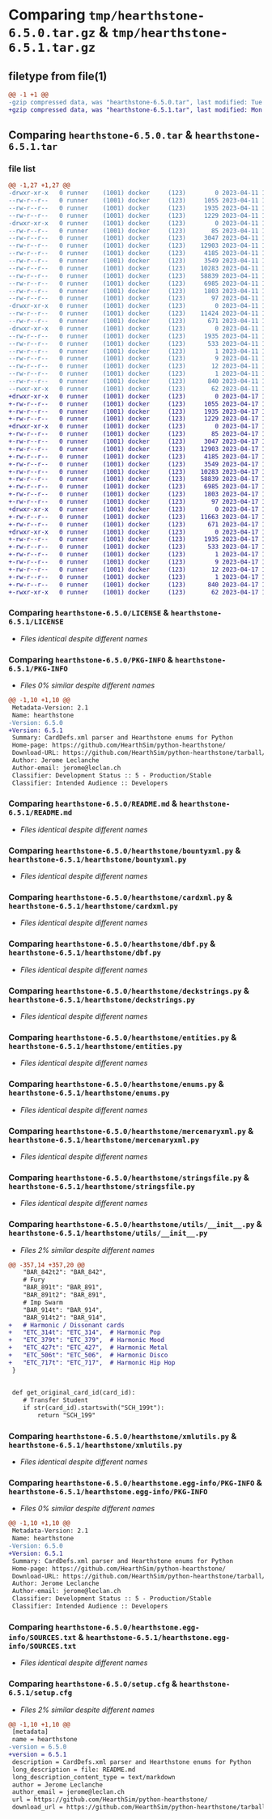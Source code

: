 # Comparing `tmp/hearthstone-6.5.0.tar.gz` & `tmp/hearthstone-6.5.1.tar.gz`

## filetype from file(1)

```diff
@@ -1 +1 @@
-gzip compressed data, was "hearthstone-6.5.0.tar", last modified: Tue Apr 11 17:10:50 2023, max compression
+gzip compressed data, was "hearthstone-6.5.1.tar", last modified: Mon Apr 17 18:43:07 2023, max compression
```

## Comparing `hearthstone-6.5.0.tar` & `hearthstone-6.5.1.tar`

### file list

```diff
@@ -1,27 +1,27 @@
-drwxr-xr-x   0 runner    (1001) docker     (123)        0 2023-04-11 17:10:50.447475 hearthstone-6.5.0/
--rw-r--r--   0 runner    (1001) docker     (123)     1055 2023-04-11 17:10:45.000000 hearthstone-6.5.0/LICENSE
--rw-r--r--   0 runner    (1001) docker     (123)     1935 2023-04-11 17:10:50.447475 hearthstone-6.5.0/PKG-INFO
--rw-r--r--   0 runner    (1001) docker     (123)     1229 2023-04-11 17:10:45.000000 hearthstone-6.5.0/README.md
-drwxr-xr-x   0 runner    (1001) docker     (123)        0 2023-04-11 17:10:50.447475 hearthstone-6.5.0/hearthstone/
--rw-r--r--   0 runner    (1001) docker     (123)       85 2023-04-11 17:10:45.000000 hearthstone-6.5.0/hearthstone/__init__.py
--rw-r--r--   0 runner    (1001) docker     (123)     3047 2023-04-11 17:10:45.000000 hearthstone-6.5.0/hearthstone/bountyxml.py
--rw-r--r--   0 runner    (1001) docker     (123)    12903 2023-04-11 17:10:45.000000 hearthstone-6.5.0/hearthstone/cardxml.py
--rw-r--r--   0 runner    (1001) docker     (123)     4185 2023-04-11 17:10:45.000000 hearthstone-6.5.0/hearthstone/dbf.py
--rw-r--r--   0 runner    (1001) docker     (123)     3549 2023-04-11 17:10:45.000000 hearthstone-6.5.0/hearthstone/deckstrings.py
--rw-r--r--   0 runner    (1001) docker     (123)    10283 2023-04-11 17:10:45.000000 hearthstone-6.5.0/hearthstone/entities.py
--rw-r--r--   0 runner    (1001) docker     (123)    58839 2023-04-11 17:10:45.000000 hearthstone-6.5.0/hearthstone/enums.py
--rw-r--r--   0 runner    (1001) docker     (123)     6985 2023-04-11 17:10:45.000000 hearthstone-6.5.0/hearthstone/mercenaryxml.py
--rw-r--r--   0 runner    (1001) docker     (123)     1803 2023-04-11 17:10:45.000000 hearthstone-6.5.0/hearthstone/stringsfile.py
--rw-r--r--   0 runner    (1001) docker     (123)       97 2023-04-11 17:10:45.000000 hearthstone-6.5.0/hearthstone/types.py
-drwxr-xr-x   0 runner    (1001) docker     (123)        0 2023-04-11 17:10:50.447475 hearthstone-6.5.0/hearthstone/utils/
--rw-r--r--   0 runner    (1001) docker     (123)    11424 2023-04-11 17:10:45.000000 hearthstone-6.5.0/hearthstone/utils/__init__.py
--rw-r--r--   0 runner    (1001) docker     (123)      671 2023-04-11 17:10:45.000000 hearthstone-6.5.0/hearthstone/xmlutils.py
-drwxr-xr-x   0 runner    (1001) docker     (123)        0 2023-04-11 17:10:50.447475 hearthstone-6.5.0/hearthstone.egg-info/
--rw-r--r--   0 runner    (1001) docker     (123)     1935 2023-04-11 17:10:50.000000 hearthstone-6.5.0/hearthstone.egg-info/PKG-INFO
--rw-r--r--   0 runner    (1001) docker     (123)      533 2023-04-11 17:10:50.000000 hearthstone-6.5.0/hearthstone.egg-info/SOURCES.txt
--rw-r--r--   0 runner    (1001) docker     (123)        1 2023-04-11 17:10:50.000000 hearthstone-6.5.0/hearthstone.egg-info/dependency_links.txt
--rw-r--r--   0 runner    (1001) docker     (123)        9 2023-04-11 17:10:50.000000 hearthstone-6.5.0/hearthstone.egg-info/requires.txt
--rw-r--r--   0 runner    (1001) docker     (123)       12 2023-04-11 17:10:50.000000 hearthstone-6.5.0/hearthstone.egg-info/top_level.txt
--rw-r--r--   0 runner    (1001) docker     (123)        1 2023-04-11 17:10:50.000000 hearthstone-6.5.0/hearthstone.egg-info/zip-safe
--rw-r--r--   0 runner    (1001) docker     (123)      840 2023-04-11 17:10:50.447475 hearthstone-6.5.0/setup.cfg
--rwxr-xr-x   0 runner    (1001) docker     (123)       62 2023-04-11 17:10:45.000000 hearthstone-6.5.0/setup.py
+drwxr-xr-x   0 runner    (1001) docker     (123)        0 2023-04-17 18:43:07.991585 hearthstone-6.5.1/
+-rw-r--r--   0 runner    (1001) docker     (123)     1055 2023-04-17 18:43:02.000000 hearthstone-6.5.1/LICENSE
+-rw-r--r--   0 runner    (1001) docker     (123)     1935 2023-04-17 18:43:07.991585 hearthstone-6.5.1/PKG-INFO
+-rw-r--r--   0 runner    (1001) docker     (123)     1229 2023-04-17 18:43:02.000000 hearthstone-6.5.1/README.md
+drwxr-xr-x   0 runner    (1001) docker     (123)        0 2023-04-17 18:43:07.991585 hearthstone-6.5.1/hearthstone/
+-rw-r--r--   0 runner    (1001) docker     (123)       85 2023-04-17 18:43:02.000000 hearthstone-6.5.1/hearthstone/__init__.py
+-rw-r--r--   0 runner    (1001) docker     (123)     3047 2023-04-17 18:43:02.000000 hearthstone-6.5.1/hearthstone/bountyxml.py
+-rw-r--r--   0 runner    (1001) docker     (123)    12903 2023-04-17 18:43:02.000000 hearthstone-6.5.1/hearthstone/cardxml.py
+-rw-r--r--   0 runner    (1001) docker     (123)     4185 2023-04-17 18:43:02.000000 hearthstone-6.5.1/hearthstone/dbf.py
+-rw-r--r--   0 runner    (1001) docker     (123)     3549 2023-04-17 18:43:02.000000 hearthstone-6.5.1/hearthstone/deckstrings.py
+-rw-r--r--   0 runner    (1001) docker     (123)    10283 2023-04-17 18:43:02.000000 hearthstone-6.5.1/hearthstone/entities.py
+-rw-r--r--   0 runner    (1001) docker     (123)    58839 2023-04-17 18:43:02.000000 hearthstone-6.5.1/hearthstone/enums.py
+-rw-r--r--   0 runner    (1001) docker     (123)     6985 2023-04-17 18:43:02.000000 hearthstone-6.5.1/hearthstone/mercenaryxml.py
+-rw-r--r--   0 runner    (1001) docker     (123)     1803 2023-04-17 18:43:02.000000 hearthstone-6.5.1/hearthstone/stringsfile.py
+-rw-r--r--   0 runner    (1001) docker     (123)       97 2023-04-17 18:43:02.000000 hearthstone-6.5.1/hearthstone/types.py
+drwxr-xr-x   0 runner    (1001) docker     (123)        0 2023-04-17 18:43:07.991585 hearthstone-6.5.1/hearthstone/utils/
+-rw-r--r--   0 runner    (1001) docker     (123)    11663 2023-04-17 18:43:02.000000 hearthstone-6.5.1/hearthstone/utils/__init__.py
+-rw-r--r--   0 runner    (1001) docker     (123)      671 2023-04-17 18:43:02.000000 hearthstone-6.5.1/hearthstone/xmlutils.py
+drwxr-xr-x   0 runner    (1001) docker     (123)        0 2023-04-17 18:43:07.991585 hearthstone-6.5.1/hearthstone.egg-info/
+-rw-r--r--   0 runner    (1001) docker     (123)     1935 2023-04-17 18:43:07.000000 hearthstone-6.5.1/hearthstone.egg-info/PKG-INFO
+-rw-r--r--   0 runner    (1001) docker     (123)      533 2023-04-17 18:43:07.000000 hearthstone-6.5.1/hearthstone.egg-info/SOURCES.txt
+-rw-r--r--   0 runner    (1001) docker     (123)        1 2023-04-17 18:43:07.000000 hearthstone-6.5.1/hearthstone.egg-info/dependency_links.txt
+-rw-r--r--   0 runner    (1001) docker     (123)        9 2023-04-17 18:43:07.000000 hearthstone-6.5.1/hearthstone.egg-info/requires.txt
+-rw-r--r--   0 runner    (1001) docker     (123)       12 2023-04-17 18:43:07.000000 hearthstone-6.5.1/hearthstone.egg-info/top_level.txt
+-rw-r--r--   0 runner    (1001) docker     (123)        1 2023-04-17 18:43:07.000000 hearthstone-6.5.1/hearthstone.egg-info/zip-safe
+-rw-r--r--   0 runner    (1001) docker     (123)      840 2023-04-17 18:43:07.995585 hearthstone-6.5.1/setup.cfg
+-rwxr-xr-x   0 runner    (1001) docker     (123)       62 2023-04-17 18:43:02.000000 hearthstone-6.5.1/setup.py
```

### Comparing `hearthstone-6.5.0/LICENSE` & `hearthstone-6.5.1/LICENSE`

 * *Files identical despite different names*

### Comparing `hearthstone-6.5.0/PKG-INFO` & `hearthstone-6.5.1/PKG-INFO`

 * *Files 0% similar despite different names*

```diff
@@ -1,10 +1,10 @@
 Metadata-Version: 2.1
 Name: hearthstone
-Version: 6.5.0
+Version: 6.5.1
 Summary: CardDefs.xml parser and Hearthstone enums for Python
 Home-page: https://github.com/HearthSim/python-hearthstone/
 Download-URL: https://github.com/HearthSim/python-hearthstone/tarball/master
 Author: Jerome Leclanche
 Author-email: jerome@leclan.ch
 Classifier: Development Status :: 5 - Production/Stable
 Classifier: Intended Audience :: Developers
```

### Comparing `hearthstone-6.5.0/README.md` & `hearthstone-6.5.1/README.md`

 * *Files identical despite different names*

### Comparing `hearthstone-6.5.0/hearthstone/bountyxml.py` & `hearthstone-6.5.1/hearthstone/bountyxml.py`

 * *Files identical despite different names*

### Comparing `hearthstone-6.5.0/hearthstone/cardxml.py` & `hearthstone-6.5.1/hearthstone/cardxml.py`

 * *Files identical despite different names*

### Comparing `hearthstone-6.5.0/hearthstone/dbf.py` & `hearthstone-6.5.1/hearthstone/dbf.py`

 * *Files identical despite different names*

### Comparing `hearthstone-6.5.0/hearthstone/deckstrings.py` & `hearthstone-6.5.1/hearthstone/deckstrings.py`

 * *Files identical despite different names*

### Comparing `hearthstone-6.5.0/hearthstone/entities.py` & `hearthstone-6.5.1/hearthstone/entities.py`

 * *Files identical despite different names*

### Comparing `hearthstone-6.5.0/hearthstone/enums.py` & `hearthstone-6.5.1/hearthstone/enums.py`

 * *Files identical despite different names*

### Comparing `hearthstone-6.5.0/hearthstone/mercenaryxml.py` & `hearthstone-6.5.1/hearthstone/mercenaryxml.py`

 * *Files identical despite different names*

### Comparing `hearthstone-6.5.0/hearthstone/stringsfile.py` & `hearthstone-6.5.1/hearthstone/stringsfile.py`

 * *Files identical despite different names*

### Comparing `hearthstone-6.5.0/hearthstone/utils/__init__.py` & `hearthstone-6.5.1/hearthstone/utils/__init__.py`

 * *Files 2% similar despite different names*

```diff
@@ -357,14 +357,20 @@
 	"BAR_842t2": "BAR_842",
 	# Fury
 	"BAR_891t": "BAR_891",
 	"BAR_891t2": "BAR_891",
 	# Imp Swarm
 	"BAR_914t": "BAR_914",
 	"BAR_914t2": "BAR_914",
+	# Harmonic / Dissonant cards
+	"ETC_314t": "ETC_314",  # Harmonic Pop
+	"ETC_379t": "ETC_379",  # Harmonic Mood
+	"ETC_427t": "ETC_427",  # Harmonic Metal
+	"ETC_506t": "ETC_506",  # Harmonic Disco
+	"ETC_717t": "ETC_717",  # Harmonic Hip Hop
 }
 
 
 def get_original_card_id(card_id):
 	# Transfer Student
 	if str(card_id).startswith("SCH_199t"):
 		return "SCH_199"
```

### Comparing `hearthstone-6.5.0/hearthstone/xmlutils.py` & `hearthstone-6.5.1/hearthstone/xmlutils.py`

 * *Files identical despite different names*

### Comparing `hearthstone-6.5.0/hearthstone.egg-info/PKG-INFO` & `hearthstone-6.5.1/hearthstone.egg-info/PKG-INFO`

 * *Files 0% similar despite different names*

```diff
@@ -1,10 +1,10 @@
 Metadata-Version: 2.1
 Name: hearthstone
-Version: 6.5.0
+Version: 6.5.1
 Summary: CardDefs.xml parser and Hearthstone enums for Python
 Home-page: https://github.com/HearthSim/python-hearthstone/
 Download-URL: https://github.com/HearthSim/python-hearthstone/tarball/master
 Author: Jerome Leclanche
 Author-email: jerome@leclan.ch
 Classifier: Development Status :: 5 - Production/Stable
 Classifier: Intended Audience :: Developers
```

### Comparing `hearthstone-6.5.0/hearthstone.egg-info/SOURCES.txt` & `hearthstone-6.5.1/hearthstone.egg-info/SOURCES.txt`

 * *Files identical despite different names*

### Comparing `hearthstone-6.5.0/setup.cfg` & `hearthstone-6.5.1/setup.cfg`

 * *Files 2% similar despite different names*

```diff
@@ -1,10 +1,10 @@
 [metadata]
 name = hearthstone
-version = 6.5.0
+version = 6.5.1
 description = CardDefs.xml parser and Hearthstone enums for Python
 long_description = file: README.md
 long_description_content_type = text/markdown
 author = Jerome Leclanche
 author_email = jerome@leclan.ch
 url = https://github.com/HearthSim/python-hearthstone/
 download_url = https://github.com/HearthSim/python-hearthstone/tarball/master
```


